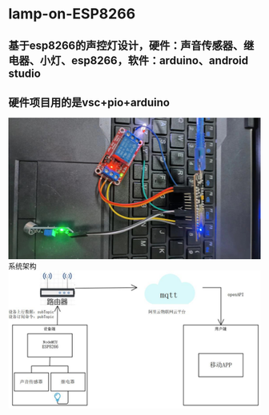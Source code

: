 # lamp-on-ESP8266
## 基于esp8266的声控灯设计，硬件：声音传感器、继电器、小灯、esp8266，软件：arduino、android studio
## 硬件项目用的是vsc+pio+arduino


![image](https://github.com/marktion/lamp-on-ESP8266/blob/main/image/9218027298a594a2b296e83ff6d86ac.jpg)
系统架构
![image](https://github.com/marktion/lamp-on-ESP8266/blob/main/image/系统架构.jpg)
